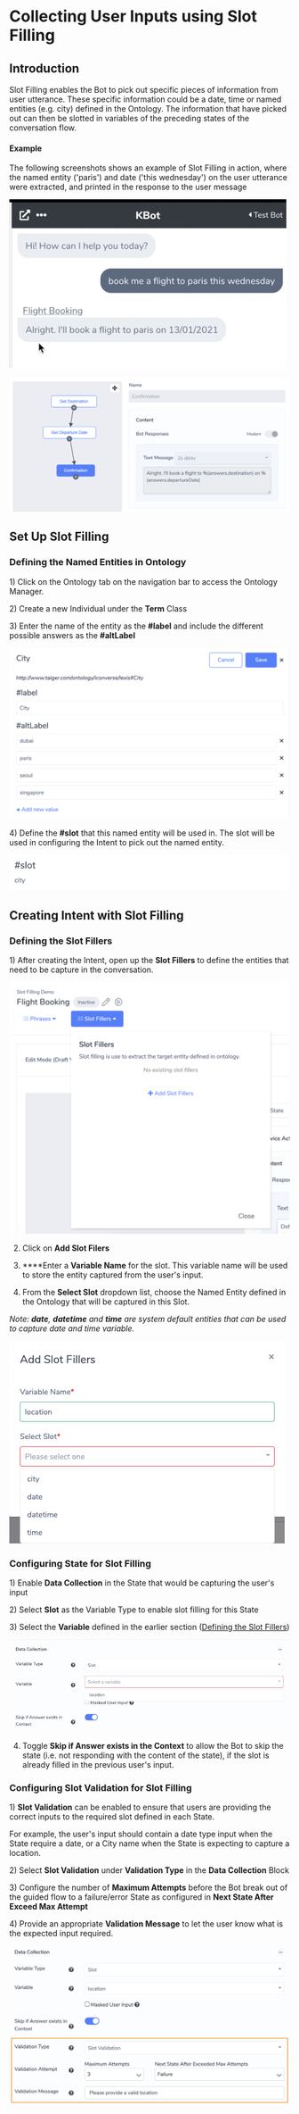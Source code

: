 # Collecting User Inputs using Slot Filling

## Introduction

Slot Filling enables the Bot to pick out specific pieces of information from user utterance. These specific information could be a date, time or named entities \(e.g. city\) defined in the Ontology. The information that have picked out can then be slotted in variables of the preceding states of the conversation flow. 

#### Example

The following screenshots shows an example of Slot Filling in action, where the named entity \('paris'\) and date \('this wednesday'\) on the user utterance were extracted, and printed in the response to the user message

![](../.gitbook/assets/image%20%2821%29.png)

![](../.gitbook/assets/image%20%2822%29.png)

## Set Up Slot Filling

### Defining the Named Entities in Ontology

1\) Click on the Ontology tab on the navigation bar to access the Ontology Manager.

2\) Create a new Individual under the **Term** Class

3\) Enter the name of the entity as the **\#label** and include the different possible answers as the **\#altLabel**

![](../.gitbook/assets/image%20%2817%29.png)

4\) Define the **\#slot** that this named entity will be used in. The slot will be used in configuring the Intent to pick out the named entity. 

![](../.gitbook/assets/image%20%2825%29.png)

## Creating Intent with Slot Filling

### Defining the Slot Fillers

1\) After creating the Intent, open up the **Slot Fillers** to define the entities that need to be capture in the conversation.

![](../.gitbook/assets/image%20%2820%29.png)

2. Click on **Add Slot Filers**

3. ****Enter a **Variable Name** for the slot. This variable name will be used to store the entity captured from the user's input.

4. From the **Select Slot** dropdown list, choose the Named Entity defined in the Ontology that will be captured in this Slot.   
  
_Note: **date**, **datetime** and **time** are system default entities that can be used to capture date and time variable._

![](../.gitbook/assets/image%20%2823%29.png)

### Configuring State for Slot Filling

1\) Enable **Data Collection** in the State that would be capturing the user's input

2\) Select **Slot** as the Variable Type to enable slot filling for this State

3\) Select the **Variable** defined in the earlier section \([Defining the Slot Fillers](collect-user-inputs-using-slot-filling.md#defining-the-slot-fillers)\)

![](../.gitbook/assets/image%20%2824%29.png)

4. Toggle **Skip if Answer exists in the Context** to allow the Bot to skip the state \(i.e. not responding with the content of the state\), if the slot is already filled in the previous user's input.

### Configuring Slot Validation for Slot Filling

1\) **Slot Validation** can be enabled to ensure that users are providing the correct inputs to the required slot defined in each State.   
  
For example, the user's input should contain a date type input when the State require a date, or a City name when the State is expecting to capture a location. 

2\) Select **Slot Validation** under **Validation Type** in the **Data Collection** Block

3\) Configure the number of **Maximum Attempts** before the Bot break out of the guided flow to a failure/error State as configured in **Next State After Exceed Max Attempt**

4\) Provide an appropriate **Validation Message** to let the user know what is the expected input required. 

![](../.gitbook/assets/image%20%2826%29.png)



